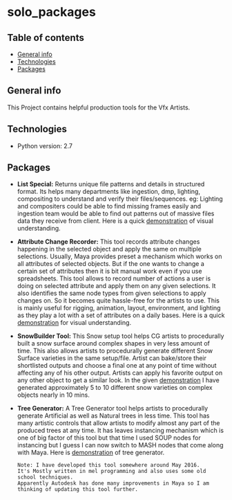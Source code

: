 # solo_packages

## Table of contents
* [General info](#general-info)
* [Technologies](#technologies)
* [Packages](#Packages)

## General info
This Project contains helpful production tools for the Vfx Artists.  
	
## Technologies
* Python version: 2.7
	
## Packages
* **List Special:** 
Returns unique file patterns and details in structured format.
Its helps many departments like ingestion, dmp, lighting, compositing 
to understand and verify their files/sequences. eg: Lighting and 
compositers could be able to find missing frames easily and 
ingestion team would be able to find out patterns out of massive 
files data they receive from client. 
Here is a quick [demonstration](https://youtu.be/bqmVw71gWZQ "List Special") of visual understanding.   

* **Attribute Change Recorder:** 
This tool records attribute changes happening in the selected 
object and apply the same on multiple selections. Usually, 
Maya provides preset a mechanism which works on all attributes 
of selected objects. But if the one wants to change a certain 
set of attributes then it is bit manual work even if you use 
spreadsheets. This tool allows to record number of actions a user 
is doing on selected attribute and apply them on any given selections. 
It also identifies the same node types from given selections to 
apply changes on. So it becomes quite hassle-free for the artists 
to use. This is mainly useful for rigging, animation, layout, 
environment, and lighting as they play a lot with a set of 
attributes on a daily bases.
Here is a quick [demonstration](https://youtu.be/oN4bzeRd7xY "AttributeChangeRecorder") for visual understanding.

* **SnowBuilder Tool:**
This Snow setup tool helps CG artists to procedurally built 
a snow surface around complex shapes in very less amount of time. 
This also allows artists to procedurally generate different Snow 
Surface varieties in the same setup/file. Artist can bake/store 
their shortlisted outputs and choose a final one at any point 
of time without affecting any of his other output. 
Artists can apply his favorite output on any other object 
to get a similar look. In the given [demonstration](https://youtu.be/bcltw87ySDg "Snow Builder") I have 
generated approximately 5 to 10 different snow varieties on 
complex objects nearly in 10 mins.

* **Tree Generator:**
A Tree Generator tool helps artists to procedurally generate 
Artificial as well as Natural trees in less time. This tool 
has many artistic controls that allow artists to modify almost 
any part of the produced trees at any time. It has leaves instancing 
mechanism which is one of big factor of this tool but that time
I used SOUP nodes for instancing but I guess I can now switch 
to MASH nodes that come along with Maya. Here is [demonstration](https://youtu.be/45WB99r9xmI "Tree Generator Tool") of tree generator.
    
    ```
    Note: I have developed this tool somewhere around May 2016. 
    It's Mostly written in mel programming and also uses some old school techniques.
    Apparently Autodesk has done many improvements in Maya so I am thinking of updating this tool further.
    ```